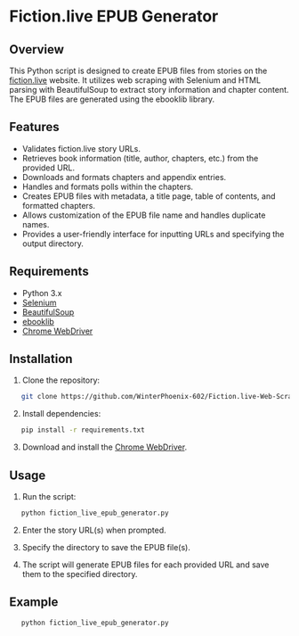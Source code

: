 # Fiction.live EPUB Generator

## Overview

This Python script is designed to create EPUB files from stories on the [fiction.live](https://fiction.live) website. It utilizes web scraping with Selenium and HTML parsing with BeautifulSoup to extract story information and chapter content. The EPUB files are generated using the ebooklib library.

## Features

- Validates fiction.live story URLs.
- Retrieves book information (title, author, chapters, etc.) from the provided URL.
- Downloads and formats chapters and appendix entries.
- Handles and formats polls within the chapters.
- Creates EPUB files with metadata, a title page, table of contents, and formatted chapters.
- Allows customization of the EPUB file name and handles duplicate names.
- Provides a user-friendly interface for inputting URLs and specifying the output directory.

## Requirements

- Python 3.x
- [Selenium](https://www.selenium.dev/documentation/en/)
- [BeautifulSoup](https://www.crummy.com/software/BeautifulSoup/bs4/doc/)
- [ebooklib](https://github.com/aerkalov/ebooklib)
- [Chrome WebDriver](https://sites.google.com/chromium.org/driver/)

## Installation

1. Clone the repository:

```bash
   git clone https://github.com/WinterPhoenix-602/Fiction.live-Web-Scraping/
```

2. Install dependencies:

```bash
   pip install -r requirements.txt
```

3. Download and install the [Chrome WebDriver](https://sites.google.com/chromium.org/driver/).

## Usage

1. Run the script:

```bash
   python fiction_live_epub_generator.py
```

2. Enter the story URL(s) when prompted.

3. Specify the directory to save the EPUB file(s).

4. The script will generate EPUB files for each provided URL and save them to the specified directory.

## Example

```bash
   python fiction_live_epub_generator.py
```
